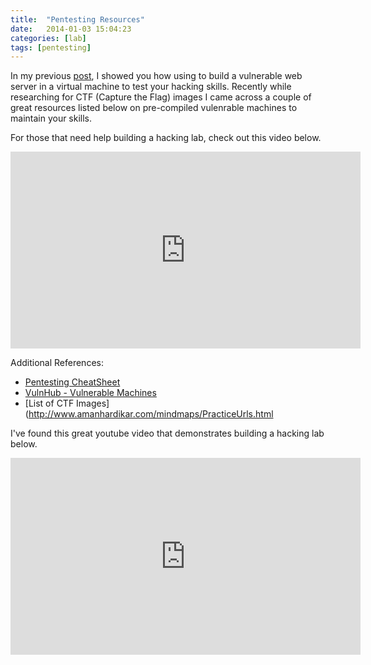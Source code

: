 ```yaml
---
title:  "Pentesting Resources"
date:   2014-01-03 15:04:23
categories: [lab]
tags: [pentesting]
---
```

In my previous [post](https://ashbyca.github.io/2013/webgoat-lab/), I showed you how using to build a vulnerable web server in a virtual machine to test your hacking skills.  Recently while researching for CTF (Capture the Flag) images I came across a couple of great resources listed below on pre-compiled vulenrable machines to maintain your skills.

For those that need help building a hacking lab, check out this video below.

<iframe width="560" height="315" src="https://www.youtube.com/embed/uKqqatLvdco" frameborder="0" allow="autoplay; encrypted-media" allowfullscreen></iframe>




Additional References:
* [Pentesting CheatSheet](https://highon.coffee/blog/penetration-testing-tools-cheat-sheet)
* [VulnHub - Vulnerable Machines](https://www.vulnhub.com/resources/)
* [List of CTF Images](http://www.amanhardikar.com/mindmaps/PracticeUrls.html


I've found this great youtube video that demonstrates building a hacking lab below.

<iframe width="560" height="315" src="https://www.youtube.com/embed/uKqqatLvdco" frameborder="0" allow="autoplay; encrypted-media" allowfullscreen></iframe>


